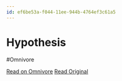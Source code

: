 ```yaml
---
id: ef6be53a-f044-11ee-944b-4764ef3c61a5
---
```


# Hypothesis
#Omnivore

[Read on Omnivore](https://omnivore.app/me/hypothesis-18e9a7e0d1a)
[Read Original](https://hypothes.is/a/JljulvA5Ee6EogO8FEDFzw)

